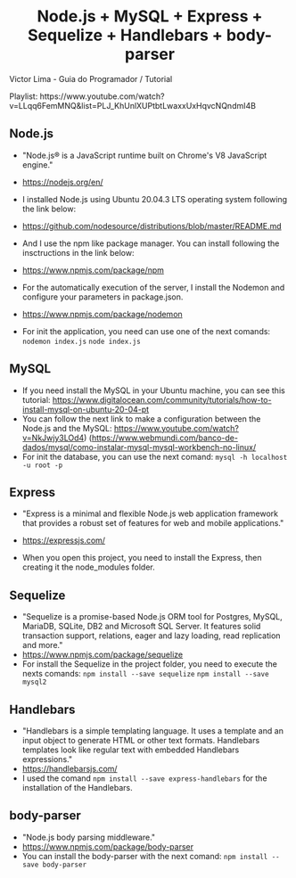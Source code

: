 <h1 align="center">
Node.js + MySQL + Express + Sequelize + Handlebars + body-parser
</h1>

<p> Victor Lima - Guia do Programador / Tutorial </p>
<p> Playlist: https://www.youtube.com/watch?v=LLqq6FemMNQ&list=PLJ_KhUnlXUPtbtLwaxxUxHqvcNQndmI4B</p>

## Node.js
- "Node.js® is a JavaScript runtime built on Chrome's V8 JavaScript engine."
- https://nodejs.org/en/

- I installed Node.js using Ubuntu 20.04.3 LTS operating system following the link below:
- https://github.com/nodesource/distributions/blob/master/README.md

- And I use the npm like package manager. You can install following the insctructions in the link below:
- https://www.npmjs.com/package/npm

- For the automatically execution of the server, I install the Nodemon and configure your parameters in package.json.
- https://www.npmjs.com/package/nodemon

- For init the application, you need can use one of the next comands:
```nodemon index.js```
```node index.js```

## MySQL

- If you need install the MySQL in your Ubuntu machine, you can see this tutorial: https://www.digitalocean.com/community/tutorials/how-to-install-mysql-on-ubuntu-20-04-pt
- You can follow the next link to make a configuration between the Node.js and the MySQL: https://www.youtube.com/watch?v=NkJwjy3LOd4)
(https://www.webmundi.com/banco-de-dados/mysql/como-instalar-mysql-mysql-workbench-no-linux/
- For init the database, you can use the next comand: 
```mysql -h localhost -u root -p```


## Express
- "Express is a minimal and flexible Node.js web application framework that provides a robust set of features for web and mobile applications."
- https://expressjs.com/

- When you open this project, you need to install the Express, then creating it the node_modules folder.

## Sequelize
- "Sequelize is a promise-based Node.js ORM tool for Postgres, MySQL, MariaDB, SQLite, DB2 and Microsoft SQL Server. It features solid transaction support, relations, eager and lazy loading, read replication and more."
- https://www.npmjs.com/package/sequelize
- For install the Sequelize in the project folder, you need to execute the nexts comands: ```npm install --save sequelize``` ```npm install --save mysql2```

## Handlebars
- "Handlebars is a simple templating language. It uses a template and an input object to generate HTML or other text formats. Handlebars templates look like regular text with embedded Handlebars expressions."
- https://handlebarsjs.com/
- I used the comand ```npm install --save express-handlebars``` for the installation of the Handlebars.

## body-parser
- "Node.js body parsing middleware."
- https://www.npmjs.com/package/body-parser
- You can install the body-parser with the next comand: ```npm install --save body-parser```
